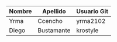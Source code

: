 | Nombre | Apellido | Usuario Git |
|--------|----------|-------------|
|   Yrma  |  Ccencho|  yrma2102   | 
|    Diego    |  Bustamante       |  krostyle          | 

